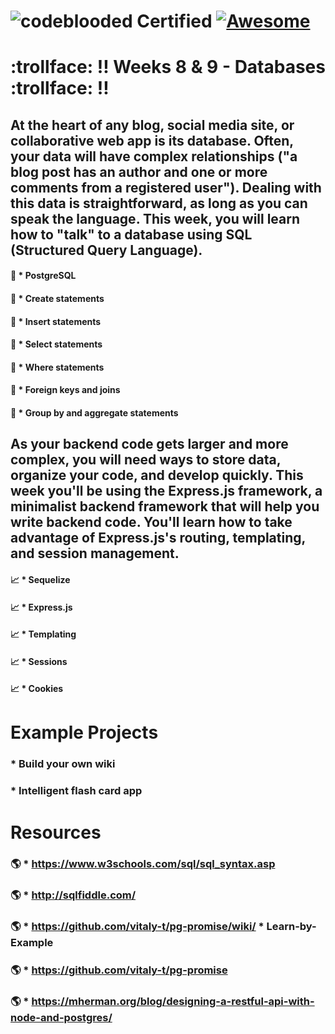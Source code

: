 # ![codeblooded](https://img.shields.io/badge/VERIFIED-Code_Blooded-brightgreen?style=for-the-badge&logo=checkmarx)  Certified [![Awesome](https://cdn.rawgit.com/sindresorhus/awesome/d7305f38d29fed78fa85652e3a63e154dd8e8829/media/badge.svg)](https://github.com/sindresorhus/awesome)
# :trollface: :bangbang: Weeks 8 & 9 - Databases :trollface: :bangbang:

## At the heart of any blog, social media site, or collaborative web app is its database. Often, your data will have complex relationships ("a blog post has an author and one or more comments from a registered user"). Dealing with this data is straightforward, as long as you can speak the language. This week, you will learn how to "talk" to a database using SQL (Structured Query Language). 
#### :dna: * PostgreSQL
#### :dna: * Create statements
#### :dna: * Insert statements
#### :dna: * Select statements
#### :dna: * Where statements
#### :dna: * Foreign keys and joins
#### :dna: * Group by and aggregate statements

## As your backend code gets larger and more complex, you will need ways to store data, organize your code, and develop quickly. This week you'll be using the Express.js framework, a minimalist backend framework that will help you write backend code. You'll learn how to take advantage of Express.js's routing, templating, and session management.

#### :chart_with_upwards_trend: * Sequelize
#### :chart_with_upwards_trend: * Express.js
#### :chart_with_upwards_trend: * Templating
#### :chart_with_upwards_trend: * Sessions
#### :chart_with_upwards_trend: * Cookies

  # Example Projects 
  ### * Build your own wiki
  ### * Intelligent flash card app

# Resources

### :earth_americas: * https://www.w3schools.com/sql/sql_syntax.asp
### :earth_americas: * http://sqlfiddle.com/
### :earth_americas: * https://github.com/vitaly-t/pg-promise/wiki/ * Learn-by-Example
### :earth_americas: * https://github.com/vitaly-t/pg-promise
### :earth_americas: * https://mherman.org/blog/designing-a-restful-api-with-node-and-postgres/
